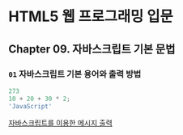 # HTML5 웹 프로그래밍 입문

## Chapter 09. 자바스크립트 기본 문법

### `01` 자바스크립트 기본 용어와 출력 방법
```JavaScript
273
10 + 20 + 30 * 2;
'JavaScript'
```

[자바스크립트를 이용한 메시지 출력](/helloworld/README.md)